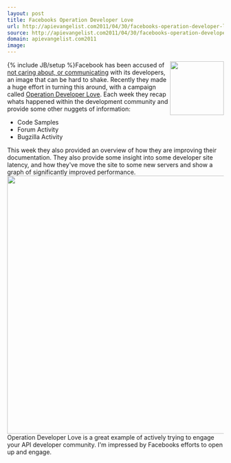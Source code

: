 ```yaml
---
layout: post
title: Facebooks Operation Developer Love
url: http://apievangelist.com2011/04/30/facebooks-operation-developer-love/
source: http://apievangelist.com2011/04/30/facebooks-operation-developer-love/
domain: apievangelist.com2011
image: 
---
```

{% include JB/setup %}<img src="http://kinlane-productions.s3.amazonaws.com/facebook/facebook-operation-developer-love.png"  width="125" align="right" />Facebook has been accused of <a title="Facebook Doesn't Care About Its Developers" href="http://www.coreymcmahon.com/facebook/development/5-reasons-developers-hate-the-facebook-platform.html">not caring about, or communicating</a> with its developers, an image that can be hard to shake.
Recently they made a huge effort in turning this around, with a campaign called <a title="Operation Developer Love" href="http://developers.facebook.com/blog/post/495">Operation Developer Love</a>.
Each week they recap whats happened within the development community and provide some other nuggets of information:
<ul>
     <li>Code Samples
     </li>
     <li>Forum Activity
     </li>
     <li>Bugzilla Activity
     </li>
</ul>This week they also provided an overview of how they are improving their documentation.
They also provide some insight into some developer site latency, and how they've move the site to some new servers and show a graph of significantly improved performance. <img src="http://kinlane-productions.s3.amazonaws.com/facebook/Facebook-Developer-Site-Latecy.png"  width="600" align="center" /> Operation Developer Love is a great example of actively trying to engage your API developer community.
I'm impressed by Facebooks efforts to open up and engage.
